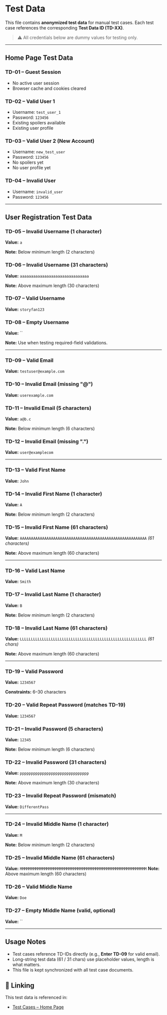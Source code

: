 # Test Data

This file contains **anonymized test data** for manual test cases.
Each test case references the corresponding **Test Data ID (TD-XX)**.

> ⚠️ All credentials below are dummy values for testing only.

---

## Home Page Test Data

### TD-01 – Guest Session

* No active user session
* Browser cache and cookies cleared

### TD-02 – Valid User 1

* Username: `test_user_1`
* Password: `123456`
* Existing spoilers available
* Existing user profile

### TD-03 – Valid User 2 (New Account)

* Username: `new_test_user`
* Password: `123456`
* No spoilers yet
* No user profile yet

### TD-04 – Invalid User

* Username: `invalid_user`
* Password: `123456`

---

## User Registration Test Data

### TD-05 – Invalid Username (1 character)

**Value:** `a`

**Note:** Below minimum length (2 characters)

### TD-06 – Invalid Username (31 characters)

**Value:** `aaaaaaaaaaaaaaaaaaaaaaaaaaaaaaa`

**Note:** Above maximum length (30 characters)

### TD-07 – Valid Username

**Value:** `storyfan123`

### TD-08 – Empty Username

**Value:** ``

**Note:** Use when testing required-field validations.

---

### TD-09 – Valid Email

**Value:** `testuser@example.com`

### TD-10 – Invalid Email (missing "@")

**Value:** `userexample.com`

### TD-11 – Invalid Email (5 characters)

**Value:** `a@b.c`

**Note:** Below minimum length (6 characters)

### TD-12 – Invalid Email (missing ".")

**Value:** `user@examplecom`

---

### TD-13 – Valid First Name

**Value:** `John`

### TD-14 – Invalid First Name (1 character)

**Value:** `A`

**Note:** Below minimum length (2 characters)

### TD-15 – Invalid First Name (61 characters)

**Value:** `AAAAAAAAAAAAAAAAAAAAAAAAAAAAAAAAAAAAAAAAAAAAAAAAAAAAAAAAA` *(61 characters)*

**Note:** Above maximum length (60 characters)

---

### TD-16 – Valid Last Name

**Value:** `Smith`

### TD-17 – Invalid Last Name (1 character)

**Value:** `B`

**Note:** Below minimum length (2 characters)

### TD-18 – Invalid Last Name (61 characters)

**Value:** `LLLLLLLLLLLLLLLLLLLLLLLLLLLLLLLLLLLLLLLLLLLLLLLLLLLLLLLLL` *(61 chars)*

**Note:** Above maximum length (60 characters)

---

### TD-19 – Valid Password

**Value:** `1234567`

**Constraints:** 6–30 characters

### TD-20 – Valid Repeat Password (matches TD-19)

**Value:** `1234567`

### TD-21 – Invalid Password (5 characters)

**Value:** `12345`

**Note:** Below minimum length (6 characters)

### TD-22 – Invalid Password (31 characters)

**Value:** `ppppppppppppppppppppppppppppppp`

**Note:** Above maximum length (30 characters)

### TD-23 – Invalid Repeat Password (mismatch)

**Value:** `DifferentPass`

---

### TD-24 – Invalid Middle Name (1 character)

**Value:** `M`

**Note:** Below minimum length (2 characters)

### TD-25 – Invalid Middle Name (61 characters)

**Value:** `MMMMMMMMMMMMMMMMMMMMMMMMMMMMMMMMMMMMMMMMMMMMMMMMMMMMMMMMM`
**Note:** Above maximum length (60 characters)

### TD-26 – Valid Middle Name

**Value:** `Doe`

### TD-27 – Empty Middle Name (valid, optional)

**Value:** ``

---

## Usage Notes

* Test cases reference TD-IDs directly (e.g., **Enter TD-09** for valid email).
* Long-string test data (61 / 31 chars) use placeholder values, length is what matters.
* This file is kept synchronized with all test case documents.


## 🔗 Linking
This test data is referenced in:  

- [Test Cases – Home Page](./test-cases-home-page.md)